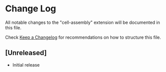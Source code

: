 # Change Log
All notable changes to the "cell-assembly" extension will be documented in this file.

Check [Keep a Changelog](http://keepachangelog.com/) for recommendations on how to structure this file.

## [Unreleased]
- Initial release